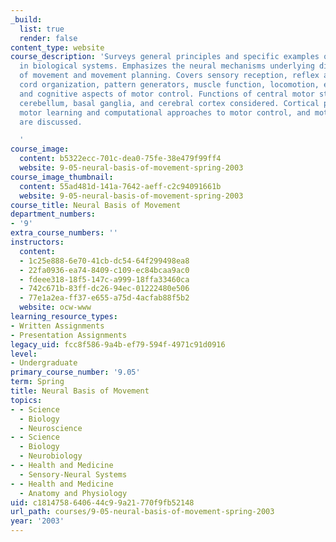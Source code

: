 ```yaml
---
_build:
  list: true
  render: false
content_type: website
course_description: 'Surveys general principles and specific examples of motor control
  in biological systems. Emphasizes the neural mechanisms underlying different aspects
  of movement and movement planning. Covers sensory reception, reflex arcs, spinal
  cord organization, pattern generators, muscle function, locomotion, eye movement,
  and cognitive aspects of motor control. Functions of central motor structures including
  cerebellum, basal ganglia, and cerebral cortex considered. Cortical plasticity,
  motor learning and computational approaches to motor control, and motor disorders
  are discussed.

  '
course_image:
  content: b5322ecc-701c-dea0-75fe-38e479f99ff4
  website: 9-05-neural-basis-of-movement-spring-2003
course_image_thumbnail:
  content: 55ad481d-141a-7642-aeff-c2c94091661b
  website: 9-05-neural-basis-of-movement-spring-2003
course_title: Neural Basis of Movement
department_numbers:
- '9'
extra_course_numbers: ''
instructors:
  content:
  - 1c25e888-6e70-41cb-dc54-64f299498ea8
  - 22fa0936-ea74-8409-c109-ec84bcaa9ac0
  - fdeee318-18f5-147c-a999-18ffa33460ca
  - 742c671b-83ff-dc26-94ec-01222480e506
  - 77e1a2ea-ff37-e655-a75d-4acfab88f5b2
  website: ocw-www
learning_resource_types:
- Written Assignments
- Presentation Assignments
legacy_uid: fcc8f586-9a4b-ef79-594f-4971c91d0916
level:
- Undergraduate
primary_course_number: '9.05'
term: Spring
title: Neural Basis of Movement
topics:
- - Science
  - Biology
  - Neuroscience
- - Science
  - Biology
  - Neurobiology
- - Health and Medicine
  - Sensory-Neural Systems
- - Health and Medicine
  - Anatomy and Physiology
uid: c1814758-6406-44c9-9a21-770f9fb52148
url_path: courses/9-05-neural-basis-of-movement-spring-2003
year: '2003'
---
```

